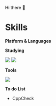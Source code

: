 Hi there 🐧


# Skills

**Platform & Languages**

**Studying**

<img src="https://img.shields.io/badge/Linux-FCC624?style=flat-square&logo=Linux&logoColor=white"/>
<img src="https://img.shields.io/badge/CentOS-262577?style=flat-square&logo=CentOS&logoColor=white"/>


**Tools**

<img src="https://img.shields.io/badge/Git-F05032?style=flat-square&logo=Git&logoColor=white"/>


**To do List**
* CppCheck
